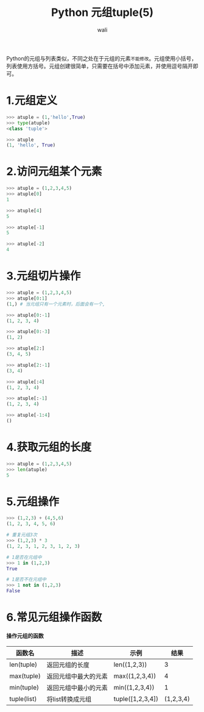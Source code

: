 ﻿---
layout: post
title: Python 元组tuple(5)  #标题
tagline: Python 教程
category: python      #分类
author: wali    #作者
tag: Python     #标签
ghurl:        #github url
ghurl_zip:   #github zip下载
comments: true

post_nav: ["1.元组定义","2.访问元组某个元素","3.元组切片操作","4.获取元组的长度","5.元组操作","6.常见元组操作函数"]
group_tag: python3.7 教程
---

Python的元组与列表类似，不同之处在于元组的元素`不能修改`。元组使用小括号，列表使用方括号。元组创建很简单，只需要在括号中添加元素，并使用逗号隔开即可。

# 1.元组定义

```python
>>> atuple = (1,'hello',True)
>>> type(atuple)
<class 'tuple'>

>>> atuple
(1, 'hello', True)
```

# 2.访问元组某个元素

```python
>>> atuple = (1,2,3,4,5)
>>> atuple[0]
1

>>> atuple[4]
5

>>> atuple[-1]
5

>>> atuple[-2]
4
```

# 3.元组切片操作

```python
>>> atuple = (1,2,3,4,5)
>>> atuple[0:1]
(1,) # 当元组只有一个元素时，后面会有一个,

>>> atuple[0:-1]
(1, 2, 3, 4)

>>> atuple[0:-3]
(1, 2)

>>> atuple[2:]
(3, 4, 5)

>>> atuple[2:-1]
(3, 4)

>>> atuple[:4]
(1, 2, 3, 4)

>>> atuple[:-1]
(1, 2, 3, 4)

>>> atuple[-1:4]
()
```

# 4.获取元组的长度

```python
>>> atuple = (1,2,3,4,5)
>>> len(atuple)
5
```

# 5.元组操作

```python
>>> (1,2,3) + (4,5,6)
(1, 2, 3, 4, 5, 6)

# 重复元组3次
>>> (1,2,3) * 3
(1, 2, 3, 1, 2, 3, 1, 2, 3)

# 1是否在元组中
>>> 1 in (1,2,3)
True

# 1是否不在元组中
>>> 1 not in (1,2,3)
False
```

# 6.常见元组操作函数

#### 操作元组的函数

函数名|描述|示例|结果|
-|-|-|-|
len(tuple)|返回元组的长度|len((1,2,3))|3|
max(tuple)|返回元组中最大的元素|max((1,2,3,4))|4|
min(tuple)|返回元组中最小的元素|min((1,2,3,4))|1|
tuple(list)|将list转换成元组|tuple([1,2,3,4])|(1,2,3,4)|











